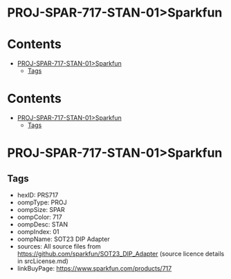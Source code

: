 
PROJ-SPAR-717-STAN-01>Sparkfun
==============================

Contents
========

* [PROJ-SPAR-717-STAN-01>Sparkfun](#proj-spar-717-stan-01sparkfun)
	* [Tags](#tags)

Contents
========

* [PROJ-SPAR-717-STAN-01>Sparkfun](#proj-spar-717-stan-01sparkfun)
	* [Tags](#tags)

# PROJ-SPAR-717-STAN-01>Sparkfun

## Tags

- hexID: PRS717
- oompType: PROJ
- oompSize: SPAR
- oompColor: 717
- oompDesc: STAN
- oompIndex: 01
- oompName: SOT23 DIP Adapter
- sources: All source files from https://github.com/sparkfun/SOT23_DIP_Adapter (source licence details in srcLicense.md)
- linkBuyPage: https://www.sparkfun.com/products/717
